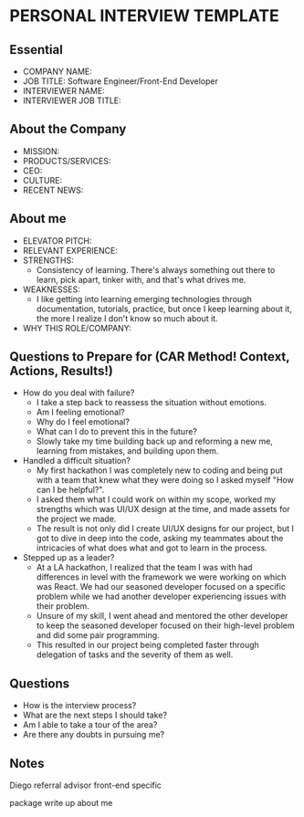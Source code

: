 # PERSONAL INTERVIEW TEMPLATE

## Essential

- COMPANY NAME:
- JOB TITLE: Software Engineer/Front-End Developer
- INTERVIEWER NAME:
- INTERVIEWER JOB TITLE:

## About the Company

- MISSION:
- PRODUCTS/SERVICES:
- CEO:
- CULTURE:
- RECENT NEWS:

## About me

- ELEVATOR PITCH:
- RELEVANT EXPERIENCE:
- STRENGTHS:
  - Consistency of learning. There's always something out there to learn, pick apart, tinker with, and that's what drives me.
- WEAKNESSES:
  - I like getting into learning emerging technologies through documentation, tutorials, practice, but once I keep learning about it, the more I realize I don't know so much about it.
- WHY THIS ROLE/COMPANY:

## Questions to Prepare for (CAR Method! Context, Actions, Results!)

- How do you deal with failure?
  - I take a step back to reassess the situation without emotions.
  - Am I feeling emotional?
  - Why do I feel emotional?
  - What can I do to prevent this in the future?
  - Slowly take my time building back up and reforming a new me, learning from mistakes, and building upon them.
- Handled a difficult situation?
  - My first hackathon I was completely new to coding and being put with a team that knew what they were doing so I asked myself "How can I be helpful?".
  - I asked them what I could work on within my scope, worked my strengths which was UI/UX design at the time, and made assets for the project we made.
  - The result is not only did I create UI/UX designs for our project, but I got to dive in deep into the code, asking my teammates about the intricacies of what does what and got to learn in the process.
- Stepped up as a leader?
  - At a LA hackathon, I realized that the team I was with had differences in level with the framework we were working on which was React. We had our seasoned developer focused on a specific problem while we had another developer experiencing issues with their problem.
  - Unsure of my skill, I went ahead and mentored the other developer to keep the seasoned developer focused on their high-level problem and did some pair programming.
  - This resulted in our project being completed faster through delegation of tasks and the severity of them as well.

## Questions

- How is the interview process?
- What are the next steps I should take?
- Am I able to take a tour of the area?
- Are there any doubts in pursuing me?

## Notes

Diego
referral advisor
front-end specific

package
write up about me
